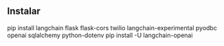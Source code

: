 ## Instalar
 pip install langchain flask flask-cors twilio langchain-experimental pyodbc openai sqlalchemy python-dotenv
 pip install -U langchain-openai 
